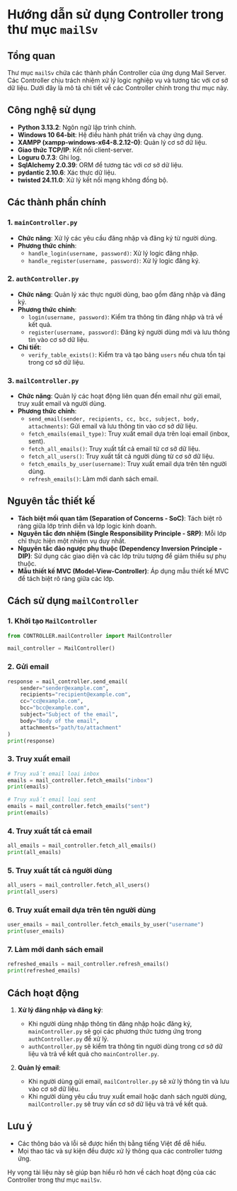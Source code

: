 # Hướng dẫn sử dụng Controller trong thư mục `mailSv`

## Tổng quan
Thư mục `mailSv` chứa các thành phần Controller của ứng dụng Mail Server. Các Controller chịu trách nhiệm xử lý logic nghiệp vụ và tương tác với cơ sở dữ liệu. Dưới đây là mô tả chi tiết về các Controller chính trong thư mục này.

## Công nghệ sử dụng
- **Python 3.13.2**: Ngôn ngữ lập trình chính.
- **Windows 10 64-bit**: Hệ điều hành phát triển và chạy ứng dụng.
- **XAMPP (xampp-windows-x64-8.2.12-0)**: Quản lý cơ sở dữ liệu.
- **Giao thức TCP/IP**: Kết nối client-server.
- **Loguru 0.7.3**: Ghi log.
- **SqlAlchemy 2.0.39**: ORM để tương tác với cơ sở dữ liệu.
- **pydantic 2.10.6**: Xác thực dữ liệu.
- **twisted 24.11.0**: Xử lý kết nối mạng không đồng bộ.

## Các thành phần chính

### 1. `mainController.py`
- **Chức năng**: Xử lý các yêu cầu đăng nhập và đăng ký từ người dùng.
- **Phương thức chính**:
  - `handle_login(username, password)`: Xử lý logic đăng nhập.
  - `handle_register(username, password)`: Xử lý logic đăng ký.

### 2. `authController.py`
- **Chức năng**: Quản lý xác thực người dùng, bao gồm đăng nhập và đăng ký.
- **Phương thức chính**:
  - `login(username, password)`: Kiểm tra thông tin đăng nhập và trả về kết quả.
  - `register(username, password)`: Đăng ký người dùng mới và lưu thông tin vào cơ sở dữ liệu.
- **Chi tiết**:
  - `verify_table_exists()`: Kiểm tra và tạo bảng `users` nếu chưa tồn tại trong cơ sở dữ liệu.

### 3. `mailController.py`
- **Chức năng**: Quản lý các hoạt động liên quan đến email như gửi email, truy xuất email và người dùng.
- **Phương thức chính**:
  - `send_email(sender, recipients, cc, bcc, subject, body, attachments)`: Gửi email và lưu thông tin vào cơ sở dữ liệu.
  - `fetch_emails(email_type)`: Truy xuất email dựa trên loại email (inbox, sent).
  - `fetch_all_emails()`: Truy xuất tất cả email từ cơ sở dữ liệu.
  - `fetch_all_users()`: Truy xuất tất cả người dùng từ cơ sở dữ liệu.
  - `fetch_emails_by_user(username)`: Truy xuất email dựa trên tên người dùng.
  - `refresh_emails()`: Làm mới danh sách email.

## Nguyên tắc thiết kế
- **Tách biệt mối quan tâm (Separation of Concerns - SoC)**: Tách biệt rõ ràng giữa lớp trình diễn và lớp logic kinh doanh.
- **Nguyên tắc đơn nhiệm (Single Responsibility Principle - SRP)**: Mỗi lớp chỉ thực hiện một nhiệm vụ duy nhất.
- **Nguyên tắc đảo ngược phụ thuộc (Dependency Inversion Principle - DIP)**: Sử dụng các giao diện và các lớp trừu tượng để giảm thiểu sự phụ thuộc.
- **Mẫu thiết kế MVC (Model-View-Controller)**: Áp dụng mẫu thiết kế MVC để tách biệt rõ ràng giữa các lớp.

## Cách sử dụng `mailController`

### 1. Khởi tạo `MailController`
```python
from CONTROLLER.mailController import MailController

mail_controller = MailController()
```

### 2. Gửi email
```python
response = mail_controller.send_email(
    sender="sender@example.com",
    recipients="recipient@example.com",
    cc="cc@example.com",
    bcc="bcc@example.com",
    subject="Subject of the email",
    body="Body of the email",
    attachments="path/to/attachment"
)
print(response)
```

### 3. Truy xuất email
```python
# Truy xuất email loại inbox
emails = mail_controller.fetch_emails("inbox")
print(emails)

# Truy xuất email loại sent
emails = mail_controller.fetch_emails("sent")
print(emails)
```

### 4. Truy xuất tất cả email
```python
all_emails = mail_controller.fetch_all_emails()
print(all_emails)
```

### 5. Truy xuất tất cả người dùng
```python
all_users = mail_controller.fetch_all_users()
print(all_users)
```

### 6. Truy xuất email dựa trên tên người dùng
```python
user_emails = mail_controller.fetch_emails_by_user("username")
print(user_emails)
```

### 7. Làm mới danh sách email
```python
refreshed_emails = mail_controller.refresh_emails()
print(refreshed_emails)
```

## Cách hoạt động

1. **Xử lý đăng nhập và đăng ký**:
   - Khi người dùng nhập thông tin đăng nhập hoặc đăng ký, `mainController.py` sẽ gọi các phương thức tương ứng trong `authController.py` để xử lý.
   - `authController.py` sẽ kiểm tra thông tin người dùng trong cơ sở dữ liệu và trả về kết quả cho `mainController.py`.

2. **Quản lý email**:
   - Khi người dùng gửi email, `mailController.py` sẽ xử lý thông tin và lưu vào cơ sở dữ liệu.
   - Khi người dùng yêu cầu truy xuất email hoặc danh sách người dùng, `mailController.py` sẽ truy vấn cơ sở dữ liệu và trả về kết quả.

## Lưu ý
- Các thông báo và lỗi sẽ được hiển thị bằng tiếng Việt để dễ hiểu.
- Mọi thao tác và sự kiện đều được xử lý thông qua các controller tương ứng.

Hy vọng tài liệu này sẽ giúp bạn hiểu rõ hơn về cách hoạt động của các Controller trong thư mục `mailSv`.

